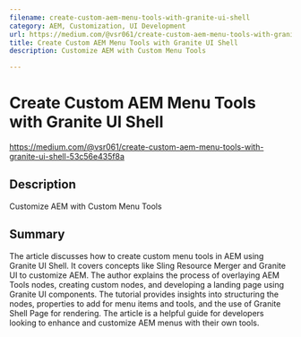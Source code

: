 ```yaml
---
filename: create-custom-aem-menu-tools-with-granite-ui-shell
category: AEM, Customization, UI Development
url: https://medium.com/@vsr061/create-custom-aem-menu-tools-with-granite-ui-shell-53c56e435f8a
title: Create Custom AEM Menu Tools with Granite UI Shell
description: Customize AEM with Custom Menu Tools

---
```

# Create Custom AEM Menu Tools with Granite UI Shell

https://medium.com/@vsr061/create-custom-aem-menu-tools-with-granite-ui-shell-53c56e435f8a

## Description

Customize AEM with Custom Menu Tools

## Summary

The article discusses how to create custom menu tools in AEM using Granite UI Shell. It covers concepts like Sling Resource Merger and Granite UI to customize AEM. The author explains the process of overlaying AEM Tools nodes, creating custom nodes, and developing a landing page using Granite UI components. The tutorial provides insights into structuring the nodes, properties to add for menu items and tools, and the use of Granite Shell Page for rendering. The article is a helpful guide for developers looking to enhance and customize AEM menus with their own tools.
